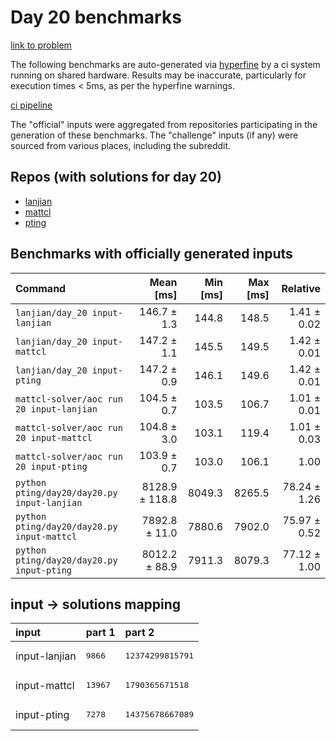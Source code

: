 # Day 20 benchmarks

[link to problem](http://adventofcode.com/2022/day/20)

The following benchmarks are auto-generated via [hyperfine](https://github.com/sharkdp/hyperfine) by a ci system running on shared hardware. Results may be inaccurate, particularly for execution times < 5ms, as per the hyperfine warnings.

[ci pipeline](http://ci.papercode.net:8080/teams/aoc2022/pipelines/aoc-compare-2022)

The "official" inputs were aggregated from repositories participating in the generation of these benchmarks. The "challenge" inputs (if any) were sourced from various places, including the subreddit.

## Repos (with solutions for day 20)


- [lanjian](https://github.com/LanJian/aoc-2022)
- [mattcl](https://github.com/mattcl/aoc2022)
- [pting](https://github.com/pting/aoc2022)

## Benchmarks with officially generated inputs
| Command | Mean [ms] | Min [ms] | Max [ms] | Relative |
|:---|---:|---:|---:|---:|
| `lanjian/day_20 input-lanjian` | 146.7 ± 1.3 | 144.8 | 148.5 | 1.41 ± 0.02 |
| `lanjian/day_20 input-mattcl` | 147.2 ± 1.1 | 145.5 | 149.5 | 1.42 ± 0.01 |
| `lanjian/day_20 input-pting` | 147.2 ± 0.9 | 146.1 | 149.6 | 1.42 ± 0.01 |
| `mattcl-solver/aoc run 20 input-lanjian` | 104.5 ± 0.7 | 103.5 | 106.7 | 1.01 ± 0.01 |
| `mattcl-solver/aoc run 20 input-mattcl` | 104.8 ± 3.0 | 103.1 | 119.4 | 1.01 ± 0.03 |
| `mattcl-solver/aoc run 20 input-pting` | 103.9 ± 0.7 | 103.0 | 106.1 | 1.00 |
| `python pting/day20/day20.py input-lanjian` | 8128.9 ± 118.8 | 8049.3 | 8265.5 | 78.24 ± 1.26 |
| `python pting/day20/day20.py input-mattcl` | 7892.8 ± 11.0 | 7880.6 | 7902.0 | 75.97 ± 0.52 |
| `python pting/day20/day20.py input-pting` | 8012.2 ± 88.9 | 7911.3 | 8079.3 | 77.12 ± 1.00 |

## input -> solutions mapping
|input|part 1|part 2|
|:---|:---|:---|
|input-lanjian|<pre>9866</pre>|<pre>12374299815791</pre>|
|input-mattcl|<pre>13967</pre>|<pre>1790365671518</pre>|
|input-pting|<pre>7278</pre>|<pre>14375678667089</pre>|
